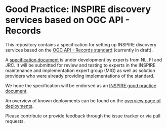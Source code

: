 # Good Practice: INSPIRE discovery services based on OGC API - Records

This repository contains a specification for setting up INSPIRE discovery services based on the [OGC API - Records standard](https://ogcapi.ogc.org/records/) (currently in draft).

A [specification document](/spec/gp-ogc-api-records.md) is under development by experts from NL, FI and JRC. It will be submitted for review and testing to experts in the INSPIRE maintenance and implementation expert group (MIG) as well as solution providers who were already providing implementations of the standard. 

We hope the specification will be endorsed as an [INSPIRE good practice document](https://inspire.ec.europa.eu/portfolio/good-practice-library).

An overview of known deployments can be found on the [overview page of deployments](./deployments).

Please contribute or provide feedback through the issue tracker or via pull requests.
